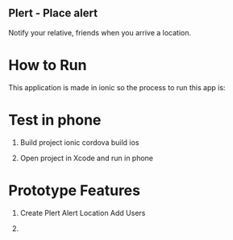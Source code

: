 ## Plert - Place alert 
Notify your relative, friends when you arrive a location.

# How to Run
This application is made in ionic so the process to run this
app is:

# Test in phone

1. Build project
ionic cordova build ios

2. Open project in Xcode and run in phone

# Prototype Features
1. Create Plert Alert
    Location
    Add Users

2. 

